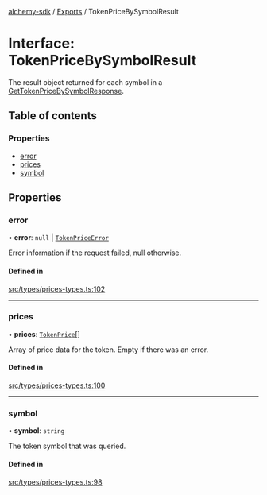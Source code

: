 [alchemy-sdk](../README.md) / [Exports](../modules.md) / TokenPriceBySymbolResult

# Interface: TokenPriceBySymbolResult

The result object returned for each symbol in a
[GetTokenPriceBySymbolResponse](GetTokenPriceBySymbolResponse.md).

## Table of contents

### Properties

- [error](TokenPriceBySymbolResult.md#error)
- [prices](TokenPriceBySymbolResult.md#prices)
- [symbol](TokenPriceBySymbolResult.md#symbol)

## Properties

### error

• **error**: ``null`` \| [`TokenPriceError`](TokenPriceError.md)

Error information if the request failed, null otherwise.

#### Defined in

[src/types/prices-types.ts:102](https://github.com/alchemyplatform/alchemy-sdk-js/blob/fb68bb4a/src/types/prices-types.ts#L102)

___

### prices

• **prices**: [`TokenPrice`](TokenPrice.md)[]

Array of price data for the token. Empty if there was an error.

#### Defined in

[src/types/prices-types.ts:100](https://github.com/alchemyplatform/alchemy-sdk-js/blob/fb68bb4a/src/types/prices-types.ts#L100)

___

### symbol

• **symbol**: `string`

The token symbol that was queried.

#### Defined in

[src/types/prices-types.ts:98](https://github.com/alchemyplatform/alchemy-sdk-js/blob/fb68bb4a/src/types/prices-types.ts#L98)
